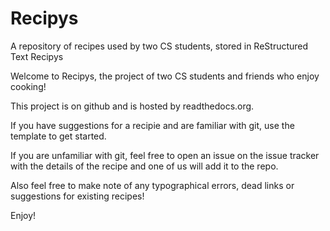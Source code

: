 # Recipys
A repository of recipes used by two CS students, stored in ReStructured Text
 Recipys

Welcome to Recipys, the project of two CS students and friends who enjoy cooking!

This project is on github and is hosted by readthedocs.org.

If you have suggestions for a recipie and are familiar with git, use the template to get started.

If you are unfamiliar with git, feel free to open an issue on the issue tracker with the details of the recipe and one of us will add it to the repo.

Also feel free to make note of any typographical errors, dead links or suggestions for existing recipes!

Enjoy!
